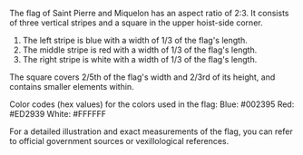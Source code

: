 The flag of Saint Pierre and Miquelon has an aspect ratio of 2:3. It consists of three vertical stripes and a square in the upper hoist-side corner.

1. The left stripe is blue with a width of 1/3 of the flag's length.
2. The middle stripe is red with a width of 1/3 of the flag's length.
3. The right stripe is white with a width of 1/3 of the flag's length.

The square covers 2/5th of the flag's width and 2/3rd of its height, and contains smaller elements within.

Color codes (hex values) for the colors used in the flag:
Blue: #002395
Red: #ED2939
White: #FFFFFF

For a detailed illustration and exact measurements of the flag, you can refer to official government sources or vexillological references.